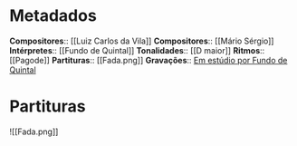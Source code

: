 # Metadados

**Compositores**:: [[Luiz Carlos da Vila]]
**Compositores**:: [[Mário Sérgio]]
**Intérpretes**:: [[Fundo de Quintal]]
**Tonalidades**:: [[D maior]]
**Ritmos**:: [[Pagode]]
**Partituras**:: [[Fada.png]]
**Gravações**:: [Em estúdio por Fundo de Quintal](https://www.youtube.com/watch?v=VRpXJyRWnGo)

# Partituras
![[Fada.png]]